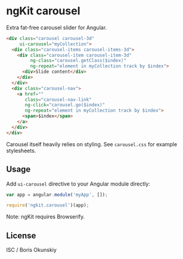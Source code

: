 # ngKit carousel

Extra fat-free carousel slider for Angular.

```html
<div class="carousel carousel-3d"
     ui-carousel="myCollection">
  <div class="carousel-items carousel-items-3d">
    <div class="carousel-item carousel-item-3d"
         ng-class="carousel.getClass($index)"
         ng-repeat="element in myCollection track by $index">
      <div>Slide content</div>
    </div>
  </div>
  <div class="carousel-nav">
    <a href=""
       class="carousel-nav-link"
       ng-click="carousel.go($index)"
       ng-repeat="element in myCollection track by $index">
      <span>$index</span>
    </a>
  </div>
</div>
```

Carousel itself heavily relies on styling.
See `carousel.css` for example stylesheets.

## Usage

Add `ui-carousel` directive to your Angular module directly:

```js
var app = angular.module('myApp', []);

require('ngkit.carousel')(app);
```

Note: ngKit requires Browserify.

## License

ISC / Boris Okunskiy
